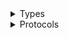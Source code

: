 <details>
<summary>Types</summary>

  - [SfnClient](/aws-sdk-swift/reference/0.x/AWSSFN/SfnClient)
  - [SfnClient.SfnClientConfiguration](/aws-sdk-swift/reference/0.x/AWSSFN/SfnClient.SfnClientConfiguration)
  - [SfnClientLogHandlerFactory](/aws-sdk-swift/reference/0.x/AWSSFN/SfnClientLogHandlerFactory)
  - [SfnClientTypes](/aws-sdk-swift/reference/0.x/AWSSFN/SfnClientTypes)

</details>

<details>
<summary>Protocols</summary>

  - [SfnClientProtocol](/aws-sdk-swift/reference/0.x/AWSSFN/SfnClientProtocol)

</details>
